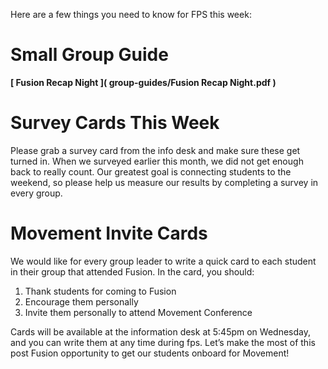 Here are a few things you need to know for FPS this week:

# Small Group Guide
**[ Fusion Recap Night ]( group-guides/Fusion Recap Night.pdf )**

# Survey Cards This Week
Please grab a survey card from the info desk and make sure these get turned in. When we surveyed earlier this month, we did not get enough back to really count. Our greatest goal is connecting students to the weekend, so please help us measure our results by completing a survey in every group.

# Movement Invite Cards
We would like for every group leader to write a quick card to each student in their group that attended Fusion. In the card, you should:

1. Thank students for coming to Fusion
2. Encourage them personally
3. Invite them personally to attend Movement Conference

Cards will be available at the information desk at 5:45pm on Wednesday, and you can write them at any time during fps. Let’s make the most of this post Fusion opportunity to get our students onboard for Movement!
